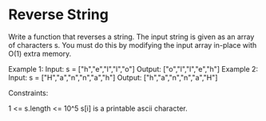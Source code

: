 # Reverse String

Write a function that reverses a string. The input string is given as an array of characters s.
You must do this by modifying the input array in-place with O(1) extra memory.

Example 1:
Input: s = ["h","e","l","l","o"]
Output: ["o","l","l","e","h"]
Example 2:
Input: s = ["H","a","n","n","a","h"]
Output: ["h","a","n","n","a","H"]

Constraints:

1 <= s.length <= 10^5
s[i] is a printable ascii character.
